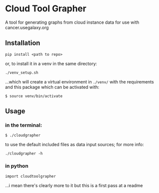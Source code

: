 # Cloud Tool Grapher
A tool for generating graphs from cloud instance data for use with cancer.usegalaxy.org

## Installation

```
pip install <path to repo>
```
or, to install it in a venv in the same directory:
```
./venv_setup.sh
```
...which will create a virtual environment in `./venv/` with the requirements and this package which can be activated with:
```
$ source venv/bin/activate
```

## Usage

### in the terminal:

```
$ ./cloudgrapher
```
to use the default included files as data input sources; for more info:
```
./cloudgrapher -h
```

### in python

```
import cloudtoolgrapher
```
...i mean there's clearly more to it but this is a first pass at a readme